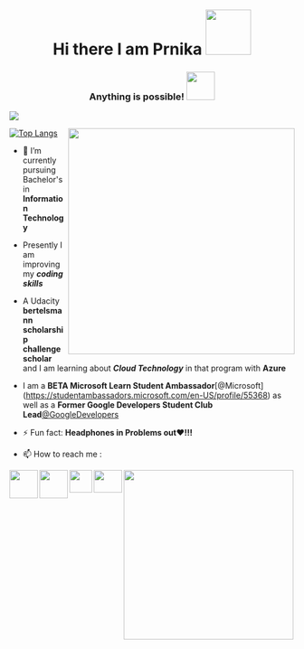 <h1 align="center"> Hi there I am Prnika  <img src ="https://media.tenor.com/images/1f800d805cf1758823b8afd7636c6ff5/tenor.gif" width="80"</h1>


<h3 align="center"> Anything is possible! <img src="https://media4.giphy.com/media/Qakyyrk1IKwuK8YtQ6/giphy.gif" width="50"></h3>







![](https://komarev.com/ghpvc/?username=prnika10&color=orange) 

 [![Top Langs](https://github-readme-stats.vercel.app/api/top-langs/?username=prnika10&layout=compact)](https://github.com/prnika10/github-readme-stats) 
<img align="right" src="https://cdn.dribbble.com/users/4363684/screenshots/9638918/media/5931834289e76b81c9415e6f6ef32f5a.gif" width="400">


 
- 🔭 I’m currently pursuing Bachelor's in **Information Technology**<br>
- Presently I am improving my ***coding skills***<br>
- A Udacity **bertelsmann scholarship challenge scholar**<br>
and I am learning about ***Cloud Technology*** in that program with **Azure**<br>
- I am a **BETA Microsoft Learn Student Ambassador**[@Microsoft]
 (https://studentambassadors.microsoft.com/en-US/profile/55368) 
 as well as a **Former Google Developers Student Club Lead**[@GoogleDevelopers](https://dsc.community.dev/u/m4eyp5/)<br>
- ⚡ Fun fact: **Headphones in Problems out❤!!!**<br>









- 📫 How to reach me :
<p align="center">
<a href="https://www.linkedin.com/in/prnika-bakshi-she-her-562654167?lipi=urn%3Ali%3Apage%3Ad_flagship3_profile_view_base_contact_details%3BwGSoCCh7SQ6rTmhhHs793A%3D%3D">
  <img align="left" src="https://img.icons8.com/plasticine/100/000000/linkedin.png" height="50" width="50" ></a>
<a href="https://medium.com/@prnikaa" >
  <img align="left"src="https://img.icons8.com/bubbles/50/000000/medium-new.png" height="50" width="50" ></a>
 <a href="mailto:prnikaa@gmail.com" >
  <img align="left" src="https://img.icons8.com/dusk/50/000000/gmail-login.png" height="40" width="40" ></a>
   <a href="http://memyselfpb.blogspot.com/" >
  <img align="left" src="https://img.icons8.com/color/48/000000/reading-unicorn.png" height="40" width="50" ></a>
</a>
</p>
















<img align="center" src="https://media2.giphy.com/media/U7bl3Rw7ya7isgzVt3/giphy.gif?cid=ecf05e474xnhe4tjoymga3vh0aji6cqy8ceis9emjcvxwhgf&rid=giphy.gif" width="300">









